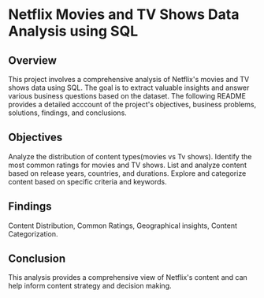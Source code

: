 # Netflix Movies and TV Shows Data Analysis using SQL

## Overview
This project involves a comprehensive analysis of Netflix's movies and TV shows data using SQL. The goal is to extract valuable insights and answer various business questions based on the dataset. The following README provides a detailed acccount of the project's objectives, business problems, solutions, findings, and conclusions.

## Objectives
Analyze the distribution of content types(movies vs Tv shows).
Identify the most common ratings for movies and TV shows.
List and analyze content based on release years, countries, and durations.
Explore and categorize content based on specific criteria and keywords.

## Findings
Content Distribution, Common Ratings, Geographical insights, Content Categorization.

## Conclusion
This analysis provides a comprehensive view of Netflix's content and can help inform content strategy and decision making.
